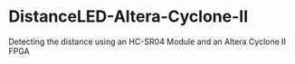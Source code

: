 # DistanceLED-Altera-Cyclone-II
Detecting the distance using an HC-SR04 Module and an Altera Cyclone II FPGA
